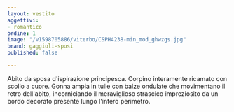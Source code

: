 ```yaml
---
layout: vestito
aggettivi:
- romantico
ordine: 1
image: "/v1598705886/viterbo/CSPH4238-min_mod_ghwzgs.jpg"
brand: gaggioli-sposi
published: false

---
```

Abito da sposa d'ispirazione principesca. Corpino interamente ricamato con scollo a cuore. Gonna ampia in tulle con balze ondulate che movimentano il retro dell'abito, incorniciando il meraviglioso strascico impreziosito da un bordo decorato presente lungo l'intero perimetro.